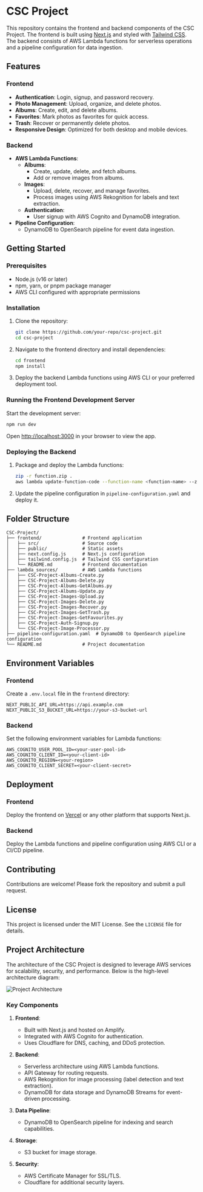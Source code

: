 # CSC Project

This repository contains the frontend and backend components of the CSC Project. The frontend is built using [Next.js](https://nextjs.org) and styled with [Tailwind CSS](https://tailwindcss.com). The backend consists of AWS Lambda functions for serverless operations and a pipeline configuration for data ingestion.

## Features

### Frontend
- **Authentication**: Login, signup, and password recovery.
- **Photo Management**: Upload, organize, and delete photos.
- **Albums**: Create, edit, and delete albums.
- **Favorites**: Mark photos as favorites for quick access.
- **Trash**: Recover or permanently delete photos.
- **Responsive Design**: Optimized for both desktop and mobile devices.

### Backend
- **AWS Lambda Functions**:
  - **Albums**:
    - Create, update, delete, and fetch albums.
    - Add or remove images from albums.
  - **Images**:
    - Upload, delete, recover, and manage favorites.
    - Process images using AWS Rekognition for labels and text extraction.
  - **Authentication**:
    - User signup with AWS Cognito and DynamoDB integration.
- **Pipeline Configuration**:
  - DynamoDB to OpenSearch pipeline for event data ingestion.

## Getting Started

### Prerequisites

- Node.js (v16 or later)
- npm, yarn, or pnpm package manager
- AWS CLI configured with appropriate permissions

### Installation

1. Clone the repository:
   ```bash
   git clone https://github.com/your-repo/csc-project.git
   cd csc-project
   ```

2. Navigate to the frontend directory and install dependencies:
   ```bash
   cd frontend
   npm install
   ```

3. Deploy the backend Lambda functions using AWS CLI or your preferred deployment tool.

### Running the Frontend Development Server

Start the development server:
```bash
npm run dev
```

Open [http://localhost:3000](http://localhost:3000) in your browser to view the app.

### Deploying the Backend

1. Package and deploy the Lambda functions:
   ```bash
   zip -r function.zip .
   aws lambda update-function-code --function-name <function-name> --zip-file fileb://function.zip
   ```

2. Update the pipeline configuration in `pipeline-configuration.yaml` and deploy it.

## Folder Structure

```
CSC-Project/
├── frontend/               # Frontend application
│   ├── src/                # Source code
│   ├── public/             # Static assets
│   ├── next.config.js      # Next.js configuration
│   ├── tailwind.config.js  # Tailwind CSS configuration
│   └── README.md           # Frontend documentation
├── lambda_sources/         # AWS Lambda functions
│   ├── CSC-Project-Albums-Create.py
│   ├── CSC-Project-Albums-Delete.py
│   ├── CSC-Project-Albums-GetAlbums.py
│   ├── CSC-Project-Albums-Update.py
│   ├── CSC-Project-Images-Upload.py
│   ├── CSC-Project-Images-Delete.py
│   ├── CSC-Project-Images-Recover.py
│   ├── CSC-Project-Images-GetTrash.py
│   ├── CSC-Project-Images-GetFavourites.py
│   ├── CSC-Project-Auth-Signup.py
│   └── CSC-Project-Image-Processor.py
├── pipeline-configuration.yaml  # DynamoDB to OpenSearch pipeline configuration
└── README.md               # Project documentation
```

## Environment Variables

### Frontend
Create a `.env.local` file in the `frontend` directory:
```env
NEXT_PUBLIC_API_URL=https://api.example.com
NEXT_PUBLIC_S3_BUCKET_URL=https://your-s3-bucket-url
```

### Backend
Set the following environment variables for Lambda functions:
```env
AWS_COGNITO_USER_POOL_ID=<your-user-pool-id>
AWS_COGNITO_CLIENT_ID=<your-client-id>
AWS_COGNITO_REGION=<your-region>
AWS_COGNITO_CLIENT_SECRET=<your-client-secret>
```

## Deployment

### Frontend
Deploy the frontend on [Vercel](https://vercel.com) or any other platform that supports Next.js.

### Backend
Deploy the Lambda functions and pipeline configuration using AWS CLI or a CI/CD pipeline.

## Contributing

Contributions are welcome! Please fork the repository and submit a pull request.

## License

This project is licensed under the MIT License. See the `LICENSE` file for details.

## Project Architecture

The architecture of the CSC Project is designed to leverage AWS services for scalability, security, and performance. Below is the high-level architecture diagram:

![Project Architecture](path/to/architecture-diagram.png)

### Key Components

1. **Frontend**:
   - Built with Next.js and hosted on Amplify.
   - Integrated with AWS Cognito for authentication.
   - Uses Cloudflare for DNS, caching, and DDoS protection.

2. **Backend**:
   - Serverless architecture using AWS Lambda functions.
   - API Gateway for routing requests.
   - AWS Rekognition for image processing (label detection and text extraction).
   - DynamoDB for data storage and DynamoDB Streams for event-driven processing.

3. **Data Pipeline**:
   - DynamoDB to OpenSearch pipeline for indexing and search capabilities.

4. **Storage**:
   - S3 bucket for image storage.

5. **Security**:
   - AWS Certificate Manager for SSL/TLS.
   - Cloudflare for additional security layers.
